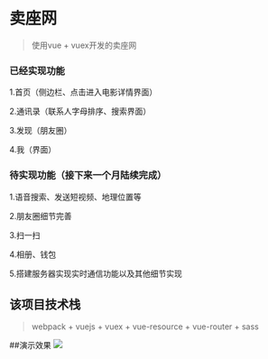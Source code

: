 # 卖座网

> 使用vue + vuex开发的卖座网

### 已经实现功能

1.首页（侧边栏、点击进入电影详情界面）

2.通讯录（联系人字母排序、搜索界面）

3.发现（朋友圈）

4.我（界面）

### 待实现功能（接下来一个月陆续完成）

1.语音搜索、发送短视频、地理位置等

2.朋友圈细节完善

3.扫一扫

4.相册、钱包

5.搭建服务器实现实时通信功能以及其他细节实现

## 该项目技术栈

> webpack + vuejs + vuex + vue-resource + vue-router + sass


##演示效果
![](mzw.gif)
